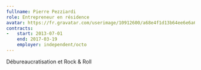 ```yaml
---
fullname: Pierre Pezziardi
role: Entrepreneur en résidence
avatar: https://fr.gravatar.com/userimage/10912600/a68e4f1d13b64ee6e6a64139131371d1.jpg?size=512
contracts:
-   start: 2013-07-01
    end: 2017-03-19
    employer: independent/octo
---
```


Débureaucratisation et Rock & Roll
